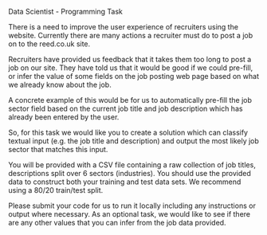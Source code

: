 Data Scientist - Programming Task

There is a need to improve the user experience of recruiters using the website. Currently there are many actions a recruiter must do to post a job on to the reed.co.uk site.

Recruiters have provided us feedback that it takes them too long to post a job on our site. They have told us that it would be good if we could pre-fill, or infer the value of some fields on the job posting web page based on what we already know about the job.

A concrete example of this would be for us to automatically pre-fill the job sector field based on the current job title and job description which has already been entered by the user.

So, for this task we would like you to create a solution which can classify textual input (e.g. the job title and description) and output the most likely job sector that matches this input.

You will be provided with a CSV file containing a raw collection of job titles, descriptions split over 6 sectors (industries). You should use the provided data to construct both your training and test data sets. We recommend using a 80/20 train/test split.

Please submit your code for us to run it locally including any instructions or output where necessary.
As an optional task, we would like to see if there are any other values that you can infer from the job data provided.
